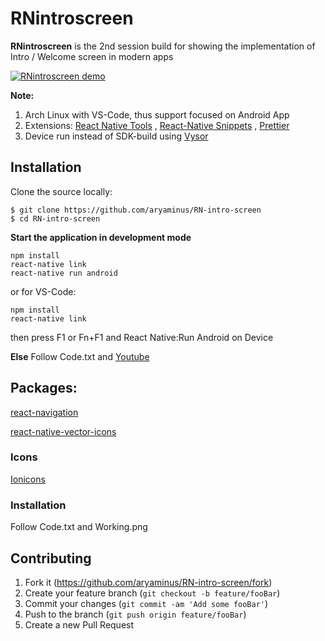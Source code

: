 # RNintroscreen

**RNintroscreen** is the 2nd session build for showing the implementation of Intro / Welcome screen in modern apps

[![RNintroscreen demo](https://i.imgur.com/kGWrM0v.gif)](https://youtu.be/T8eMU0x_P2g)

**Note:**

1. Arch Linux with VS-Code, thus support focused on Android App
2. Extensions: <a href="https://marketplace.visualstudio.com/items?itemName=vsmobile.vscode-react-native" target="_blank">React Native Tools</a> , <a href="https://marketplace.visualstudio.com/items?itemName=EQuimper.react-native-react-redux" target="_blank">React-Native Snippets</a> , <a href="https://marketplace.visualstudio.com/items?itemName=esbenp.prettier-vscode" target="_blank">Prettier</a>
3. Device run instead of SDK-build using <a href="https://chrome.google.com/webstore/detail/vysor/gidgenkbbabolejbgbpnhbimgjbffefm" target="_blank">Vysor</a>

## Installation

Clone the source locally:
```
$ git clone https://github.com/aryaminus/RN-intro-screen
$ cd RN-intro-screen
```

**Start the application in development mode**
```
npm install
react-native link
react-native run android
```
or for VS-Code:
```
npm install
react-native link
```
then press F1 or Fn+F1 and React Native:Run Android on Device 

**Else**
Follow Code.txt and <a href="https://youtu.be/T8eMU0x_P2g" target="_blank">Youtube</a>

## Packages:
<a href="https://reactnavigation.org/docs/intro/" target="_blank">react-navigation</a>

<a href="https://github.com/oblador/react-native-vector-icons" target="_blank">react-native-vector-icons</a>

### Icons
<a href="http://ionicframework.com/docs/ionicons/" target="_blank">Ionicons</a>

### Installation
Follow Code.txt and Working.png

## Contributing

1. Fork it (<https://github.com/aryaminus/RN-intro-screen/fork>)
2. Create your feature branch (`git checkout -b feature/fooBar`)
3. Commit your changes (`git commit -am 'Add some fooBar'`)
4. Push to the branch (`git push origin feature/fooBar`)
5. Create a new Pull Request


